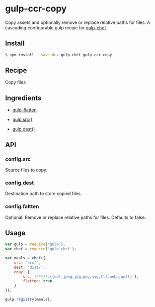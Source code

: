 # gulp-ccr-copy

Copy assets and optionally remove or replace relative paths for files. A cascading configurable gulp recipe for [gulp-chef](https://github.com/gulp-cookery/gulp-chef).

## Install

``` bash
$ npm install --save-dev gulp-chef gulp-ccr-copy
```

## Recipe

Copy files

## Ingredients

* [gulp-flatten](https://github.com/armed/gulp-flatten)

* [gulp.src()](https://github.com/gulpjs/gulp/blob/4.0/docs/API.md#gulpsrcglobs-options)

* [gulp.dest()](https://github.com/gulpjs/gulp/blob/4.0/docs/API.md#gulpdestpath-options)

## API

### config.src

Source files to copy.

### config.dest

Destination path to store copied files.

### config.faltten

Optional. Remove or replace relative paths for files. Defaults to false.

## Usage

``` javascript
var gulp = require('gulp');
var chef = require('gulp-chef');

var meals = chef({
    src: 'src/',
    dest: 'dist/',
    copy: {
        src: ['**/*.{{eof,jpeg,jpg,png,svg,ttf,webp,woff}'],
        flatten: true
    }
});

gulp.registry(meals);
```
